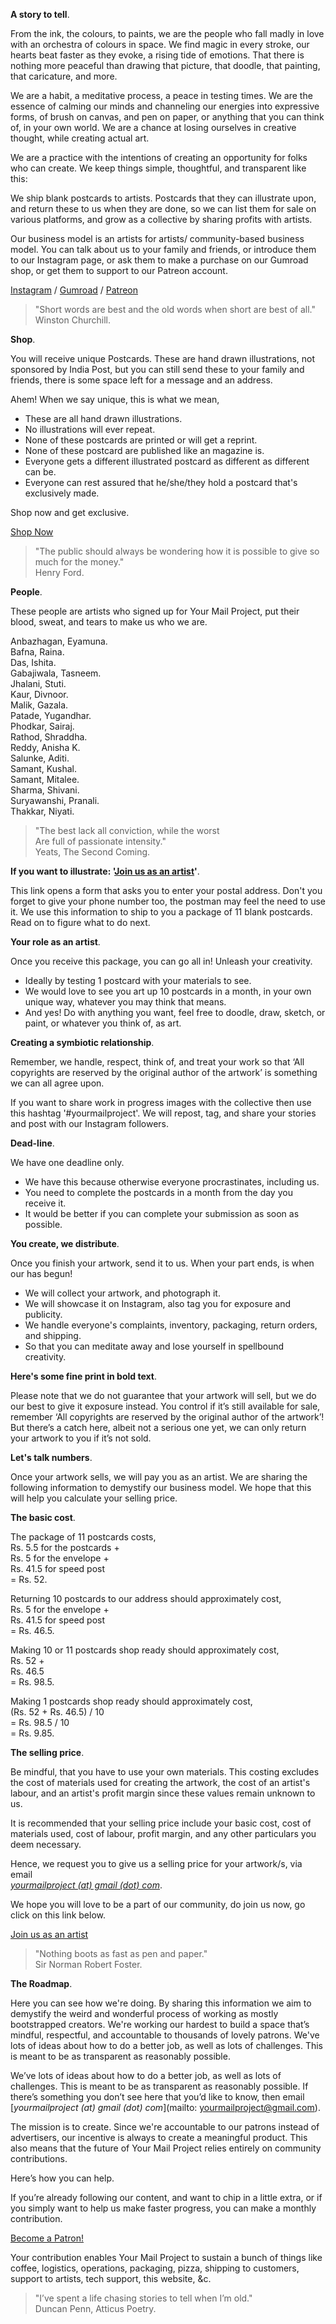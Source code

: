 **A story to tell**.

From the ink, the colours, to paints, we are the people who fall madly in love with an orchestra of colours in space. We find magic in every stroke, our hearts beat faster as they evoke, a rising tide of emotions. That there is nothing more peaceful than drawing that picture, that doodle, that painting, that caricature, and more.

We are a habit, a meditative process, a peace in testing times. We are the essence of calming our minds and channeling our energies into expressive forms, of brush on canvas, and pen on paper, or anything that you can think of, in your own world. We are a chance at losing ourselves in creative thought, while creating actual art.

We are a practice with the intentions of creating an opportunity for folks who can create. We keep things simple, thoughtful, and transparent like this:

We ship blank postcards to artists. Postcards that they can illustrate upon, and return these to us when they are done, so we can list them for sale on various platforms, and grow as a collective by sharing profits with artists.

Our business model is an artists for artists/ community-based business model. You can talk about us to your family and friends, or introduce them to our Instagram page, or ask them to make a purchase on our Gumroad shop, or get them to support to our Patreon account.

<a href="https://www.instagram.com/yourmailproject" target="_blank">Instagram</a> / <a href="https://www.gumroad.com/yourmailproject" target="_blank">Gumroad</a> / <a href="https://www.patreon.com/yourmailproject?fan_landing=true" target="_blank">Patreon</a>

> "Short words are best and the old words when short are best of all."  
> Winston Churchill.


**Shop**.

You will receive unique Postcards. These are hand drawn illustrations, not sponsored by India Post, but you can still send these to your family and friends, there is some space left for a message and an address.

Ahem! When we say unique, this is what we mean,

- These are all hand drawn illustrations.
- No illustrations will ever repeat.
- None of these postcards are printed or will get a reprint.
- None of these postcard are published like an magazine is.
- Everyone gets a different illustrated postcard as different as different can be.
- Everyone can rest assured that he/she/they hold a postcard that's exclusively made.

Shop now and get exclusive.

<div class="roadmap-spacer-1"></div>

<p>
<a class="btn" href="https://www.gumroad.com/yourmailproject" target="_blank">Shop Now</a><br>
</p>

<div class="roadmap-spacer-2"></div>

> "The public should always be wondering how it is possible to give so much for the money."  
> Henry Ford.


**People**.

These people are artists who signed up for Your Mail Project, put their blood, sweat, and tears to make us who we are.

Anbazhagan, Eyamuna.  
Bafna, Raina.  
Das, Ishita.  
Gabajiwala, Tasneem.  
Jhalani, Stuti.  
Kaur, Divnoor.  
Malik, Gazala.  
Patade, Yugandhar.  
Phodkar, Sairaj.  
Rathod, Shraddha.  
Reddy, Anisha K.  
Salunke, Aditi.  
Samant, Kushal.  
Samant, Mitalee.  
Sharma, Shivani.  
Suryawanshi, Pranali.  
Thakkar, Niyati.  

> "The best lack all conviction, while the worst  
> Are full of passionate intensity."  
> Yeats, The Second Coming.


**If you want to illustrate: '<a href="https://yourmailproject.typeform.com/to/krhWpQJZ" target="_blank">Join&nbsp;us&nbsp;as&nbsp;an&nbsp;artist</a>'**.

This link opens a form that asks you to enter your postal address. Don't you forget to give your phone number too, the postman may feel the need to use it. We use this information to ship to you a package of 11 blank postcards. Read on to figure what to do next.

**Your role as an artist**.

Once you receive this package, you can go all in! Unleash your creativity.

- Ideally by testing 1 postcard with your materials to see.
- We would love to see you art up 10 postcards in a month, in your own unique way, whatever you may think that means.
- And yes! Do with anything you want, feel free to doodle, draw, sketch, or paint, or whatever you think of, as art.

**Creating a symbiotic relationship**.

Remember, we handle, respect, think of, and treat your work so that ‘All copyrights are reserved by the original author of the artwork’ is something we can all agree upon.

If you want to share work in progress images with the collective then use this hashtag '#yourmailproject'. We will repost, tag, and share your stories and post with our Instagram followers.

**Dead-line**.

We have one deadline only.

- We have this because otherwise everyone procrastinates, including us.
- You need to complete the postcards in a month from the day you receive it.
- It would be better if you can complete your submission as soon as possible.

**You create, we distribute**.

Once you finish your artwork, send it to us. When your part ends, is when our has begun!

- We will collect your artwork, and photograph it.
- We will showcase it on Instagram, also tag you for exposure and publicity.
- We handle everyone's complaints, inventory, packaging, return orders, and shipping.
- So that you can meditate away and lose yourself in spellbound creativity.

**Here's some fine print in bold text**.

Please note that we do not guarantee that your artwork will sell, but we do our best to give it exposure instead. You control if it’s still available for sale, remember ‘All copyrights are reserved by the original author of the artwork’! But there’s a catch here, albeit not a serious one yet, we can only return your artwork to you if it’s not sold.

**Let's talk numbers**.

Once your artwork sells, we will pay you as an artist. We are sharing the following information to demystify our business model. We hope that this will help you calculate your selling price.

**The basic cost**.

The package of 11 postcards costs,  
Rs. 5.5 for the postcards +  
Rs. 5 for the envelope +  
Rs. 41.5 for speed post  
= Rs. 52.

Returning 10 postcards to our address should approximately cost,  
Rs. 5 for the envelope +  
Rs. 41.5 for speed post  
= Rs. 46.5.

Making 10 or 11 postcards shop ready should approximately cost,  
Rs. 52 +  
Rs. 46.5  
= Rs. 98.5.

Making 1 postcards shop ready should approximately cost,  
(Rs. 52 + Rs. 46.5) / 10  
= Rs. 98.5 / 10  
= Rs. 9.85.

**The selling price**.

Be mindful, that you have to use your own materials. This costing excludes the cost of materials used for creating the artwork, the cost of an artist's labour, and an artist's profit margin since these values remain unknown to us.

It is recommended that your selling price include your basic cost, cost of materials used, cost of labour, profit margin, and any other particulars you deem necessary.

Hence, we request you to give us a selling price for your artwork/s, via email  
[_yourmailproject (at) gmail (dot) com_](mailto:yourmailproject@gmail.com).

We hope you will love to be a part of our community, do join us now, go click on this link below.

<div class="roadmap-spacer-1"></div>

<p>
<a class="btn" href="https://yourmailproject.typeform.com/to/krhWpQJZ" target="_blank">Join us as an artist</a><br>
</p>

<div class="roadmap-spacer-2"></div>

> "Nothing boots as fast as pen and paper."  
> Sir Norman Robert Foster.


**The Roadmap**.

Here you can see how we're doing. By sharing this information we aim to demystify the weird and wonderful process of working as mostly bootstrapped creators. We're working our hardest to build a space that’s mindful, respectful, and accountable to thousands of lovely patrons. We've lots of ideas about how to do a better job, as well as lots of challenges. This is meant to be as transparent as reasonably possible.

We’ve lots of ideas about how to do a better job, as well as lots of challenges. This is meant to be as transparent as reasonably possible. If there’s something you don’t see here that you’d like to know, then email  
[_yourmailproject (at) gmail (dot) com_](mailto: yourmailproject@gmail.com).

The mission is to create. Since we're accountable to our patrons instead of advertisers, our incentive is always to create a meaningful product. This also means that the future of Your Mail Project relies entirely on community contributions.

Here’s how you can help.

If you’re already following our content, and want to chip in a little extra, or if you simply want to help us make faster progress, you can make a monthly contribution.

<div class="roadmap-spacer-1"></div>

<p>
<a class="btn" href="https://www.patreon.com/yourmailproject?fan_landing=true" target="_blank">Become a Patron!</a><br>
</p>

<div class="roadmap-spacer-2"></div>

Your contribution enables Your Mail Project to sustain a bunch of things like coffee, logistics, operations, packaging, pizza, shipping to customers, support to artists, tech support, this website, &c.

> "I’ve spent a life chasing stories to tell when I’m old."  
> Duncan Penn, Atticus Poetry.
